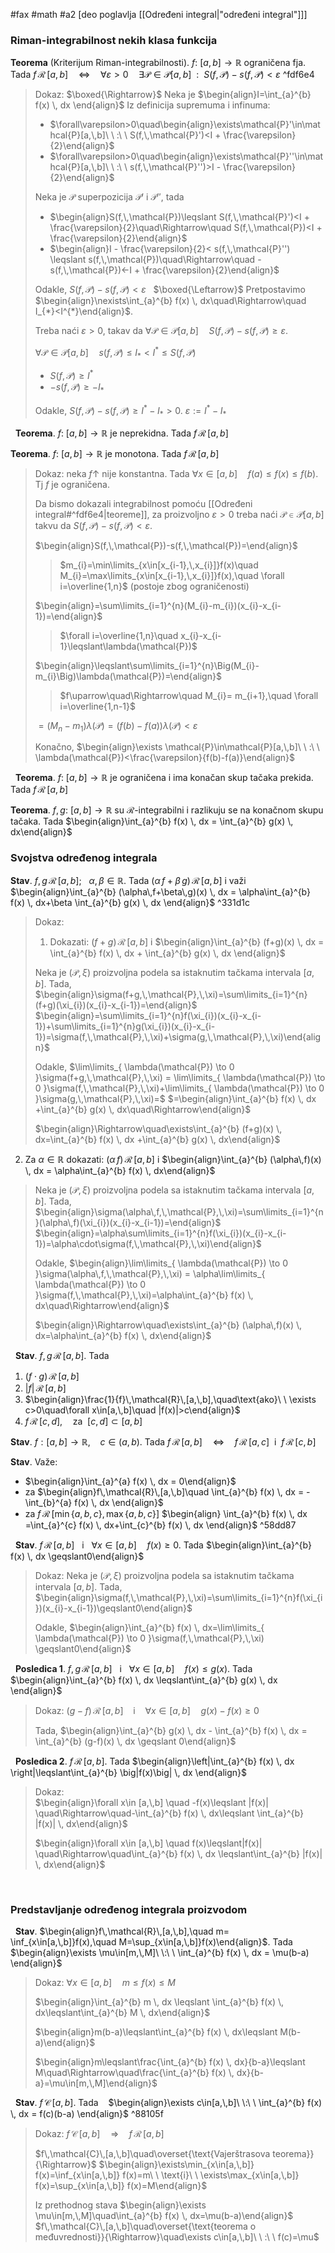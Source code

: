 #fax #math #a2 [deo poglavlja [[Određeni integral|"određeni integral"]]]

### Riman-integrabilnost nekih klasa funkcija

**Teorema** (Kriterijum Riman-integrabilnosti). $f:\ [a,\,b]\to\mathbb{R}$ ograničena fja. Tada
$f\,\mathcal{R}\,[a,\,b]\quad\Leftrightarrow\quad\forall\varepsilon>0\quad\exists\mathcal{P}\in\mathcal{P}[a,\,b]\ \ :\ \ S(f,\,\mathcal{P})-s(f,\,\mathcal{P})<\varepsilon$ ^fdf6e4
> Dokaz: $\boxed{\Rightarrow}$ Neka je $\begin{align}I=\int_{a}^{b} f(x) \, dx \end{align}$
> Iz definicija supremuma i infinuma:
> - $\forall\varepsilon>0\quad\begin{align}\exists\mathcal{P}'\in\mathcal{P}[a,\,b]\ \ :\ \ S(f,\,\mathcal{P}')<I + \frac{\varepsilon}{2}\end{align}$
> - $\forall\varepsilon>0\quad\begin{align}\exists\mathcal{P}''\in\mathcal{P}[a,\,b]\ \ :\ \ s(f,\,\mathcal{P}'')>I - \frac{\varepsilon}{2}\end{align}$
> 
> Neka je $\mathcal{P}$ superpozicija $\mathcal{P}'$ i $\mathcal{P}''$, tada
> - $\begin{align}S(f,\,\mathcal{P})\leqslant S(f,\,\mathcal{P}')<I + \frac{\varepsilon}{2}\quad\Rightarrow\quad S(f,\,\mathcal{P})<I + \frac{\varepsilon}{2}\end{align}$
> - $\begin{align}I - \frac{\varepsilon}{2}< s(f,\,\mathcal{P}'') \leqslant s(f,\,\mathcal{P})\quad\Rightarrow\quad -s(f,\,\mathcal{P})<-I + \frac{\varepsilon}{2}\end{align}$
>  
>  Odakle, $S(f,\,\mathcal{P})-s(f,\,\mathcal{P})<\varepsilon$
>  $\:$
>  $\boxed{\Leftarrow}$ Pretpostavimo $\begin{align}\nexists\int_{a}^{b} f(x) \, dx\quad\Rightarrow\quad I_{*}<I^{*}\end{align}$.
>  
>  Treba naći $\varepsilon>0$, takav da $\forall\mathcal{P}\in\mathcal{P}[a,\,b]\quad S(f,\,\mathcal{P})-s(f,\,\mathcal{P})\geqslant\varepsilon$.
>  
>  $\forall\mathcal{P}\in\mathcal{P}[a,\,b]\quad s(f,\,\mathcal{P})\leqslant I_{*}<I^{*}\leqslant S(f,\,\mathcal{P})$
>   - $S(f,\,\mathcal{P}) \geqslant I^{*}$
>  - $-s(f,\,\mathcal{P}) \geqslant -I_{*}$
>
>Odakle, $S(f,\,\mathcal{P})-s(f,\,\mathcal{P}) \geqslant I^{*}-I_{*} > 0$.
>$\varepsilon:=I^{*}-I_{*}$

$\:$
**Teorema**. $f:\ [a,\,b]\to \mathbb{R}$ je neprekidna. Tada  $f\,\mathcal{R}\,[a,\,b]$

**Teorema**. $f:\ [a,\,b]\to \mathbb{R}$ je monotona. Tada  $f\,\mathcal{R}\,[a,\,b]$
> Dokaz: neka $f\uparrow$ nije konstantna.
> Tada $\forall x\in[a,\,b]\quad f(a)\leqslant f(x)\leqslant f(b)$. Tj $f$ je ograničena.
> 
> Da bismo dokazali integrabilnost pomoću [[Određeni integral#^fdf6e4|teoreme]], za proizvoljno $\varepsilon>0$ treba naći $\mathcal{P}\in\mathcal{P}[a,\,b]$ takvu da $S(f,\,\mathcal{P})-s(f,\,\mathcal{P})<\varepsilon$.
> 
> $\begin{align}S(f,\,\mathcal{P})-s(f,\,\mathcal{P})=\end{align}$
> > $m_{i}=\min\limits_{x\in[x_{i-1},\,x_{i}]}f(x)\quad M_{i}=\max\limits_{x\in[x_{i-1},\,x_{i}]}f(x),\quad \forall i=\overline{1,n}$
> > (postoje zbog ograničenosti)
> 
> $\begin{align}=\sum\limits_{i=1}^{n}(M_{i}-m_{i})(x_{i}-x_{i-1})=\end{align}$
> >$\forall i=\overline{1,n}\quad x_{i}-x_{i-1}\leqslant\lambda(\mathcal{P})$
>
> $\begin{align}\leqslant\sum\limits_{i=1}^{n}\Big(M_{i}-m_{i}\Big)\lambda(\mathcal{P})=\end{align}$
>
> >$f\uparrow\quad\Rightarrow\quad M_{i}= m_{i+1},\quad \forall i=\overline{1,n-1}$
> 
> $=\Big(M_{n}-m_{1}\Big)\lambda(\mathcal{P}) =\Big(f(b)-f(a)\Big)\lambda(\mathcal{P})<\varepsilon$
> 
> Konačno, $\begin{align}\exists \mathcal{P}\in\mathcal{P}[a,\,b]\ \ :\ \ \lambda(\mathcal{P})<\frac{\varepsilon}{f(b)-f(a)}\end{align}$

$\:$
**Teorema**. $f:\ [a,\,b]\to \mathbb{R}$ je ograničena i ima konačan skup tačaka prekida. Tada  $f\,\mathcal{R}\,[a,\,b]$

**Teorema**. $f,\,g:\ [a,\,b]\to \mathbb{R}$ su $\mathcal{R}$-integrabilni i razlikuju se na konačnom skupu tačaka. Tada
$\begin{align}\int_{a}^{b} f(x) \, dx = \int_{a}^{b} g(x) \, dx\end{align}$

### Svojstva određenog integrala
**Stav**.  $f,\,g\,\mathcal{R}\,[a,\,b]$; $\ \ \alpha,\,\beta\in\mathbb{R}$. Tada $(\alpha\,f+\beta\,g)\,\mathcal{R}\,[a,\,b]$ i važi
$\begin{align}\int_{a}^{b} (\alpha\,f+\beta\,g)(x) \, dx = \alpha\int_{a}^{b} f(x) \, dx+\beta \int_{a}^{b} g(x) \, dx \end{align}$ ^331d1c
> Dokaz:
> 1. Dokazati: $(f+g)\,\mathcal{R}\,[a,\,b]$ i $\begin{align}\int_{a}^{b} (f+g)(x) \, dx = \int_{a}^{b} f(x) \, dx + \int_{a}^{b} g(x) \, dx \end{align}$
>
>Neka je $(\mathcal{P},\,\xi)$ proizvoljna podela sa istaknutim tačkama intervala $[a,\,b]$.
>Tada, $\begin{align}\sigma(f+g,\,\mathcal{P},\,\xi)=\sum\limits_{i=1}^{n}(f+g)(\xi_{i})(x_{i}-x_{i-1})=\end{align}$
>$\begin{align}=\sum\limits_{i=1}^{n}f(\xi_{i})(x_{i}-x_{i-1})+\sum\limits_{i=1}^{n}g(\xi_{i})(x_{i}-x_{i-1})=\sigma(f,\,\mathcal{P},\,\xi)+\sigma(g,\,\mathcal{P},\,\xi)\end{align}$
>
>Odakle, $\lim\limits_{ \lambda(\mathcal{P}) \to 0 }\sigma(f+g,\,\mathcal{P},\,\xi) = \lim\limits_{ \lambda(\mathcal{P}) \to 0 }\sigma(f,\,\mathcal{P},\,\xi)+\lim\limits_{ \lambda(\mathcal{P}) \to 0 }\sigma(g,\,\mathcal{P},\,\xi)=$
>$=\begin{align}\int_{a}^{b} f(x) \, dx +\int_{a}^{b} g(x) \, dx\quad\Rightarrow\end{align}$
>
>$\begin{align}\Rightarrow\quad\exists\int_{a}^{b} (f+g)(x) \, dx=\int_{a}^{b} f(x) \, dx +\int_{a}^{b} g(x) \, dx\end{align}$ 
>$\:$
>
2. Za $\alpha\in\mathbb{R}$ dokazati: $(\alpha\,f)\,\mathcal{R}\,[a,\,b]$ i $\begin{align}\int_{a}^{b} (\alpha\,f)(x) \, dx = \alpha\int_{a}^{b} f(x) \, dx\end{align}$
>
>Neka je $(\mathcal{P},\,\xi)$ proizvoljna podela sa istaknutim tačkama intervala $[a,\,b]$.
>Tada, $\begin{align}\sigma(\alpha\,f,\,\mathcal{P},\,\xi)=\sum\limits_{i=1}^{n}(\alpha\,f)(\xi_{i})(x_{i}-x_{i-1})=\end{align}$
>$\begin{align}=\alpha\sum\limits_{i=1}^{n}f(\xi_{i})(x_{i}-x_{i-1})=\alpha\cdot\sigma(f,\,\mathcal{P},\,\xi)\end{align}$
>
>Odakle, $\begin{align}\lim\limits_{ \lambda(\mathcal{P}) \to 0 }\sigma(\alpha\,f,\,\mathcal{P},\,\xi) = \alpha\lim\limits_{ \lambda(\mathcal{P}) \to 0 }\sigma(f,\,\mathcal{P},\,\xi)=\alpha\int_{a}^{b} f(x) \, dx\quad\Rightarrow\end{align}$
>
>$\begin{align}\Rightarrow\quad\exists\int_{a}^{b} (\alpha\,f)(x) \, dx=\alpha\int_{a}^{b} f(x) \, dx\end{align}$ 

$\:$
**Stav**.  $f,\,g\,\mathcal{R}\,[a,\,b]$. Tada
1. $(f\cdot g)\,\mathcal{R}\,[a,\,b]$
2. $|f|\,\mathcal{R}\,[a,\,b]$
3. $\begin{align}\frac{1}{f}\,\mathcal{R}\,[a,\,b],\quad\text{ako}\ \ \exists c>0\quad\forall x\in[a,\,b]\quad |f(x)|>c\end{align}$
4. $f\,\mathcal{R}\,[c,\,d],\quad\text{za}\ \ [c,\,d]\subset[a,\,b]$

**Stav**. $f:[a,\,b]\to\mathbb{R}$, $\ \:$ $c\in(a,\,b)$. Tada
$f\,\mathcal{R}\,[a,\,b]\quad\Leftrightarrow\quad f\,\mathcal{R}\,[a,\,c]\ \ \text{i}\ \ f\,\mathcal{R}\,[c,\,b]$


**Stav**. Važe:
- $\begin{align}\int_{a}^{a} f(x) \, dx = 0\end{align}$
  $\:$
- za $\begin{align}f\,\mathcal{R}\,[a,\,b]\quad \int_{a}^{b} f(x) \, dx = -\int_{b}^{a} f(x) \, dx \end{align}$
  $\:$
- za $f\,\mathcal{R}\,\big[\min\{ a,\,b,\,c \},\,\max\{ a,\,b,\,c \}]$
  $\begin{align} \int_{a}^{b} f(x) \, dx =\int_{a}^{c} f(x) \, dx+\int_{c}^{b} f(x) \, dx \end{align}$ ^58dd87

$\:$
**Stav**. $f\,\mathcal{R}\,[a,\,b] \ \ \ \text{i}\ \ \ \forall x\in[a,\,b]\quad f(x)\geqslant0$.
Tada $\begin{align}\int_{a}^{b} f(x) \, dx \geqslant0\end{align}$
> Dokaz:
> Neka je $(\mathcal{P},\,\xi)$ proizvoljna podela sa istaknutim tačkama intervala $[a,\,b]$.
>Tada, $\begin{align}\sigma(f,\,\mathcal{P},\,\xi)=\sum\limits_{i=1}^{n}f(\xi_{i})(x_{i}-x_{i-1})\geqslant0\end{align}$
>
>Odakle, $\begin{align}\int_{a}^{b} f(x) \, dx=\lim\limits_{ \lambda(\mathcal{P}) \to 0 }\sigma(f,\,\mathcal{P},\,\xi) \geqslant0\end{align}$


$\:$
**Posledica 1**. $f,\,g\,\mathcal{R}\,[a,\,b] \ \ \ \text{i}\ \ \ \forall x\in[a,\,b]\quad f(x)\leqslant g(x)$. Tada $\begin{align}\int_{a}^{b} f(x) \, dx \leqslant\int_{a}^{b} g(x) \, dx \end{align}$
> Dokaz: $(g-f)\,\mathcal{R}\,[a,\,b]$ $\ \:$ i $\ \:$ $\forall x\in[a,\,b]\quad g(x)-f(x)\geqslant0$
> 
> Tada, $\begin{align}\int_{a}^{b} g(x) \, dx - \int_{a}^{b} f(x) \, dx = \int_{a}^{b} (g-f)(x) \, dx \geqslant 0\end{align}$


$\:$
**Posledica 2**. $f\,\mathcal{R}\,[a,\,b]$. Tada $\begin{align}\left|\int_{a}^{b} f(x) \, dx \right|\leqslant\int_{a}^{b} \big|f(x)\big| \, dx \end{align}$
> Dokaz:  
> $\begin{align}\forall x\in [a,\,b] \quad -f(x)\leqslant |f(x)| \quad\Rightarrow\quad-\int_{a}^{b} f(x) \, dx\leqslant \int_{a}^{b} |f(x)| \, dx\end{align}$ 
> 
> $\begin{align}\forall x\in [a,\,b] \quad f(x)\leqslant|f(x)| \quad\Rightarrow\quad\int_{a}^{b} f(x) \, dx \leqslant\int_{a}^{b} |f(x)| \, dx\end{align}$ 

$\:$
### Predstavljanje određenog integrala proizvodom

$\:$
**Stav**. $\begin{align}f\,\mathcal{R}\,[a,\,b],\quad m= \inf_{x\in[a,\,b]}f(x),\quad M=\sup_{x\in[a,\,b]}f(x)\end{align}$. Tada
$\begin{align}\exists \mu\in[m,\,M]\ \:\ \ \int_{a}^{b} f(x) \, dx = \mu(b-a) \end{align}$
> Dokaz: 
> $\forall x\in[a,\,b]\quad m\leqslant f(x)\leqslant M$
> 
> $\begin{align}\int_{a}^{b} m \, dx  \leqslant \int_{a}^{b} f(x) \, dx\leqslant\int_{a}^{b} M \, dx\end{align}$
> 
> $\begin{align}m(b-a)\leqslant\int_{a}^{b} f(x) \, dx\leqslant M(b-a)\end{align}$
> 
> $\begin{align}m\leqslant\frac{\int_{a}^{b} f(x) \, dx}{b-a}\leqslant M\quad\Rightarrow\quad\frac{\int_{a}^{b} f(x) \, dx}{b-a}=\mu\in[m,\,M]\end{align}$ 

$\:$
**Stav**. $f\,\mathcal{C}\,[a,\,b]$. Tada $\ \:$ $\begin{align}\exists c\in[a,\,b]\ \:\ \ \int_{a}^{b} f(x) \, dx = f(c)(b-a) \end{align}$ ^88105f
> Dokaz: $f\,\mathcal{C}\,[a,\,b]\quad\Rightarrow\quad f\,\mathcal{R}\,[a,\,b]$
> 
> $f\,\mathcal{C}\,[a,\,b]\quad\overset{\text{Vajerštrasova teorema}}{\Rightarrow}$
> $\begin{align}\exists\min_{x\in[a,\,b]} f(x)=\inf_{x\in[a,\,b]} f(x)=m\ \ \text{i}\ \ \exists\max_{x\in[a,\,b]} f(x)=\sup_{x\in[a,\,b]} f(x)=M\end{align}$
>
>Iz prethodnog stava $\begin{align}\exists \mu\in[m,\,M]\quad\int_{a}^{b} f(x) \, dx=\mu(b-a)\end{align}$
> $f\,\mathcal{C}\,[a,\,b]\quad\overset{\text{teorema o međuvrednosti}}{\Rightarrow}\quad\exists c\in[a,\,b]\ \ :\ \ f(c)=\mu$